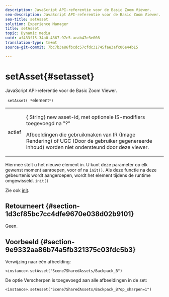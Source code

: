 ```yaml
---
description: JavaScript API-referentie voor de Basic Zoom Viewer.
seo-description: JavaScript API-referentie voor de Basic Zoom Viewer.
seo-title: setAsset
solution: Experience Manager
title: setAsset
topic: Dynamic media
uuid: af433f15-34a0-4867-97c5-acab47e3e008
translation-type: tm+mt
source-git-commit: 7bc7b3a86fbcdc57cfdc31745fae3afc06e44b15

---
```



# setAsset{#setasset}

JavaScript API-referentie voor de Basic Zoom Viewer.

` setAsset( *`element`*)`

<table id="table_896DFF34A68A403DB93A6D597461A573"> 
 <tbody> 
  <tr> 
   <td colname="col1"> <p> <span class="codeph"> <span class="varname"> actief</span></span> </p> </td> 
   <td colname="col2"> <p>{<span class="codeph"> String</span>} new asset-id, met optionele IS-modifiers toegevoegd na "?" </p> <p> Afbeeldingen die gebruikmaken van IR (Image Rendering) of UGC (Door de gebruiker gegenereerde inhoud) worden niet ondersteund door deze viewer. </p> </td> 
  </tr> 
 </tbody> 
</table>

Hiermee stelt u het nieuwe element in. U kunt deze parameter op elk gewenst moment aanroepen, voor of na `init()`. Als deze functie na deze gebeurtenis wordt aangeroepen, wordt het element tijdens de runtime omgewisseld. `init()`

Zie ook [init](../../../c-html5-s7-aem-asset-viewers/c-html5-20-basic-zoom-viewer-about/c-html5-20-basic-zoom-viewer-javascriptapiref/r-html5-basic-zoom-viewer-20-javascriptapiref-init.md#reference-aee94dd92a28410784f7a1792e28683b).

## Retourneert {#section-1d3cf85bc7cc4dfe9670e038d02b9101}

Geen.

## Voorbeeld {#section-9e9332aa86b74a5fb321375c03fdc5b3}

Verwijzing naar één afbeelding:

```
<instance>.setAsset("Scene7SharedAssets/Backpack_B")
```

De optie Verscherpen is toegevoegd aan alle afbeeldingen in de set:

```
<instance>.setAsset("Scene7SharedAssets/Backpack_B?op_sharpen=1")
```

